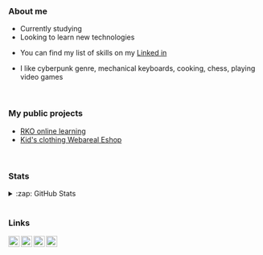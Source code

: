 ### About me

- Currently studying
- Looking to learn new technologies
* You can find my list of skills on my [Linked in][linkedin]
- I like cyberpunk genre, mechanical keyboards, cooking, chess, playing video games

<br />

### My public projects

- [RKO online learning](http://rko.tode.cz)
- [Kid's clothing Webareal Eshop](https://detskamoda-zlechov.cz)

<br />

### Stats

<details>
  <summary>:zap: GitHub Stats</summary>

  <img align="left" alt="Hruboson GitHub Stats" src="https://github-readme-stats.codestackr.vercel.app/api?username=hruboson&show_icons=true&hide_border=true" />
</details>

<br />

### Links

[<img align="left" alt="Twitter" width="22px" src="https://cdn.jsdelivr.net/npm/simple-icons@v3/icons/twitter.svg" />][twitter]
[<img align="left" alt="LinkedIn" width="22px" src="https://cdn.jsdelivr.net/npm/simple-icons@v3/icons/linkedin.svg" />][linkedin]
[<img align="left" alt="Reddit" width="22px" src="https://cdn.jsdelivr.net/npm/simple-icons@v3/icons/reddit.svg" />][reddit]
[<img align="left" alt="Instagram" width="22px" src="https://cdn.jsdelivr.net/npm/simple-icons@v3/icons/stackoverflow.svg" />][stackoverflow]

[website]: https://hruboson.4fan.cz
[twitter]: https://twitter.com/HrubosO
[linkedin]: https://www.linkedin.com/in/ondřej-hruboš-3b496918a/
[reddit]: https://www.reddit.com/user/Shiftoss
[stackoverflow]: https://stackoverflow.com/users/12547295/ondřej-hruboš
